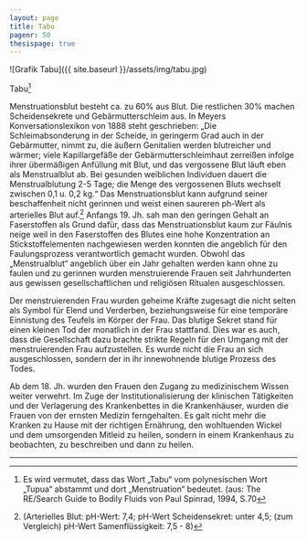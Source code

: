 ```yaml
---
layout: page
title: Tabu
pagenr: 50
thesispage: true
---
```


![Grafik Tabu]({{ site.baseurl }}/assets/img/tabu.jpg)

Tabu[^30]

Menstruationsblut besteht ca. zu 60% aus Blut. Die restlichen 30% machen Scheidensekrete und Gebärmutterschleim aus. In Meyers Konversationslexikon von 1888 steht geschrieben: „Die Schleimabsonderung in der Scheide, in geringerm Grad auch in der Gebärmutter, nimmt zu, die äußern Genitalien werden blutreicher und wärmer; viele Kapillargefäße der Gebärmutterschleimhaut zerreißen infolge ihrer übermäßigen Anfüllung mit Blut, und das vergossene Blut läuft eben als Menstrualblut ab. Bei gesunden weiblichen Individuen dauert die Menstrualblutung 2-5 Tage; die Menge des vergossenen Bluts wechselt zwischen 0,1 u. 0,2 kg.“ Das Menstruationsblut kann aufgrund seiner beschaffenheit nicht gerinnen und weist einen saureren ph-Wert als arterielles Blut auf.[^31] Anfangs 19. Jh. sah man den geringen Gehalt an Faserstoffen als Grund dafür, dass das Menstruationsblut kaum zur Fäulnis neige weil in den Faserstoffen des Blutes eine hohe Konzentration an Stickstoffelementen nachgewiesen werden konnten die angeblich für den Faulungsprozess verantwortlich gemacht wurden. Obwohl das „Menstrualblut“ angeblich über ein Jahr gehalten werden kann ohne zu faulen und zu gerinnen wurden menstruierende Frauen seit Jahrhunderten aus gewissen gesellschaftlichen und religiösen Ritualen ausgeschlossen.

Der menstruierenden Frau wurden geheime Kräfte zugesagt die nicht selten als Symbol für Elend und Verderben, beziehungsweise für eine temporäre Einnistung des Teufels im Körper der Frau. Das blutige Sekret stand für einen kleinen Tod der monatlich in der Frau stattfand. Dies war es auch, dass die Gesellschaft dazu brachte strikte Regeln für den Umgang mit der menstruierenden Frau aufzustellen. Es wurde nicht die Frau an sich ausgeschlossen, sondern der in ihr innewohnende blutige Prozess des Todes.

Ab dem 18. Jh. wurden den Frauen den Zugang zu medizinischem Wissen weiter verwehrt. Im Zuge der Institutionalisierung der klinischen Tätigkeiten und der Verlagerung des Krankenbettes in die Krankenhäuser, wurden die Frauen von der ernsten Medizin ferngehalten. Es galt nicht mehr die Kranken zu Hause mit der richtigen Ernährung, den wohltuenden Wickel und dem umsorgenden Mitleid zu heilen, sondern in einem Krankenhaus zu beobachten, zu beschreiben und dann zu heilen.

---

[^30]:
    Es wird vermutet, dass das Wort „Tabu“ vom polynesischen Wort „Tupua“ abstammt und dort „Menstruation“ bedeutet. (aus: The RE/Search Guide to Bodily Fluids von Paul Spinrad, 1994, S.70

[^31]:
    (Arterielles Blut: pH-Wert: 7,4; pH-Wert Scheidensekret: unter 4,5; (zum Vergleich) pH-Wert Samenflüssigkeit: 7,5 - 8)
